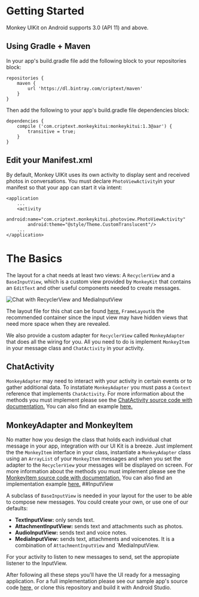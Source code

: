 # Getting Started

Monkey UIKit on Android supports 3.0 (API 11) and above.

## Using Gradle + Maven

In your app's build.gradle file add the following block to your repositories block:
```
repositories { 
    maven {
        url 'https://dl.bintray.com/criptext/maven'
    } 
}
```

Then add the following to your app's build.gradle file dependencies block:
```
dependencies {
    compile ('com.criptext.monkeykitui:monkeykitui:1.3@aar') {
        transitive = true;
    }
}
```

## Edit your Manifest.xml
By default, Monkey UIKit uses its own activity to display sent and received photos in conversations. 
You must declare `PhotoViewActivity`in your manifest so that your app can start
it via intent:
```
<application
    ...
    <activity
        android:name="com.criptext.monkeykitui.photoview.PhotoViewActivity"
        android:theme="@style/Theme.CustomTranslucent"/>
    ...
</application>
```
# The Basics

The layout for a chat needs at least two views: A `RecyclerView` and a
`BaseInputView`, which is a custom view provided by `MonkeyKit`  that contains an
`EditText` and other useful components needed to create messages.

![Chat with RecyclerView and
MediaInputView](https://cloud.githubusercontent.com/assets/14115856/14875816/22e457e2-0cd4-11e6-8096-add2cd2a3f20.jpeg)

The layout file for this chat can be found
[here.](https://github.com/Criptext/MonkeyUIAndroid/blob/master/app/src/main/res/layout/activity_main.xml)
`FrameLayout`is the recommended container since the input view may have hidden
views that need more space when they are revealed.

We also provide a custom adapter for `RecyclerView` called `MonkeyAdapter` that
does all the wiring for you. All you need to do is implement `MonkeyItem` in
your message class and `ChatActivity` in your activity.

## ChatActivity

`MonkeyAdapter` may need to interact with your activity in certain events or to
gather additional data. To instatiate `MonkeyAdapter` you must pass a `Context`
reference that implements `ChatActivity`. For more information about the methods
 you must implement please see the [ChatActivity source code with 
documentation.](https://github.com/Criptext/MonkeyUIAndroid/blob/master/monkeykitui/src/main/kotlin/com/criptext/monkeykitui/recycler/ChatActivity.kt)
You can also find an example [here.](app/src/main/java/com/criptext/uisample/MainActivity.java)


## MonkeyAdapter and MonkeyItem

No matter how you design the class that holds each individual chat message in
your app, integration with our UI Kit is a breeze. Just implement the the
`MonkeyItem` interface in your class, instantiate  a `MonkeyAdapter` class 
using an `ArrayList` of your `MonkeyItem` messages and when you set the adapter to
the `RecyclerView` your messages will be displayed on screen. For more
information about the methods you must implement please see the [MonkeyItem 
source code with 
documentation.](https://github.com/Criptext/MonkeyUIAndroid/blob/master/monkeykitui/src/main/kotlin/com/criptext/monkeykitui/recycler/MonkeyItem.kt)
You can also find an implementation example [here.](app/src/main/java/com/criptext/uisample/MessageItem.java)
##InputView

A subclass of `BaseInputView` is needed in your layout for the user to be able
to compose new messages. You could create your own, or use one of our defaults:

- **TextInputView:** only sends text.
- **AttachmentInputView:** sends text and attachments such as photos.
- **AudioInputView:** sends text and voice notes.
- **MediaInputView:** sends text, attachments and voicenotes. It is a
  combination of `AttachmentInputView` and `MediaInputView.

For your activity to listen to new messages to send, set the appropiate
listener to the InputView.

After following all these steps you'll have the UI ready for a messaging
application. For a full implementation please see our sample app's source code
[here,](app/src/main/java/com/criptext/uisample/) or clone this repository and
build it with Android Studio.

